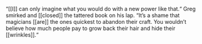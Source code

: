 “[[I]] can only imagine what you would do with a new power like that.“ Greg smirked and [[closed]] the tattered book on his lap. “It’s a shame that magicians [[are]] the ones quickest to abandon their craft. You wouldn’t believe how much people pay to grow back their hair and hide their [[wrinkles]].“